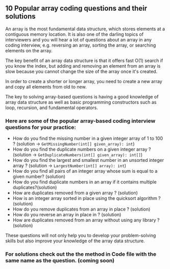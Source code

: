 ## 10 Popular array coding questions and their solutions

An array is the most fundamental data structure, which stores elements at a contiguous memory location. It is also one of the darling topics of interviewers and you will hear a lot of questions about an array in any coding interview, e.g. reversing an array, sorting the array, or searching elements on the array.

The key benefit of an array data structure is that it offers fast O(1) search if you know the index, but adding and removing an element from an array is slow because you cannot change the size of the array once it's created.

In order to create a shorter or longer array, you need to create a new array and copy all elements from old to new.

The key to solving array-based questions is having a good knowledge of array data structure as well as basic programming constructors such as loop, recursion, and fundamental operators.

### Here are some of the popular array-based coding interview questions for your practice:

- How do you find the missing number in a given integer array of 1 to 100 ? (solution -> `GetMissingNumber(int[] given_array): int`)
- How do you find the duplicate numbers on a given integer array ? (solution -> `GetDuplicateNumbers(int[] given_array): int[]`)
- How do you find the largest and smallest number in an unsorted integer array ? (solution -> `LargestNumber(int[] array): int`)
- How do you find all pairs of an integer array whose sum is equal to a given number? (solution)
- How do you find duplicate numbers in an array if it contains multiple duplicates?(solution)
- How are duplicates removed from a given array ? (solution)
- How is an integer array sorted in place using the quicksort algorithm ? (solution)
- How do you remove duplicates from an array in place ? (solution)
- How do you reverse an array in place in ? (solution)
- How are duplicates removed from an array without using any library ? (solution)

These questions will not only help you to develop your problem-solving skills but also improve your knowledge of the array data structure.

### For solutions check out the the method in Code file with the same name as the question. (coming soon)
